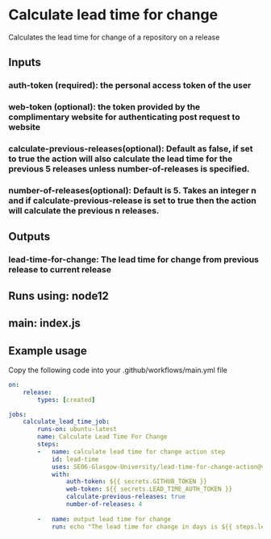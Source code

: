 # Calculate lead time for change
Calculates the lead time for change of a repository on a release
## Inputs
### auth-token (required): the personal access token of the user
### web-token (optional): the token provided by the complimentary website for authenticating post request to website
### calculate-previous-releases(optional): Default as false, if set to true the action will also calculate the lead time for the previous 5 releases unless number-of-releases is specified.
### number-of-releases(optional): Default is 5. Takes an integer n and if calculate-previous-release is set to true then the action will calculate the previous n releases.
## Outputs
### lead-time-for-change: The lead time for change from previous release to current release

## Runs using: node12
## main: index.js
## Example usage
Copy the following code into your .github/workflows/main.yml file

```yaml
on:
    release:
        types: [created]

jobs:
    calculate_lead_time_job:
        runs-on: ubuntu-latest
        name: Calculate Lead Time For Change
        steps:
        -   name: calculate lead time for change action step
            id: lead-time
            uses: SE06-Glasgow-University/lead-time-for-change-action@v1.2
            with:
                auth-token: ${{ secrets.GITHUB_TOKEN }}
                web-token: ${{ secrets.LEAD_TIME_AUTH_TOKEN }}
                calculate-previous-releases: true
                number-of-releases: 4
                
        -   name: output lead time for change
            run: echo "The lead time for change in days is ${{ steps.lead-time.outputs.lead-time-for-change }}

```
